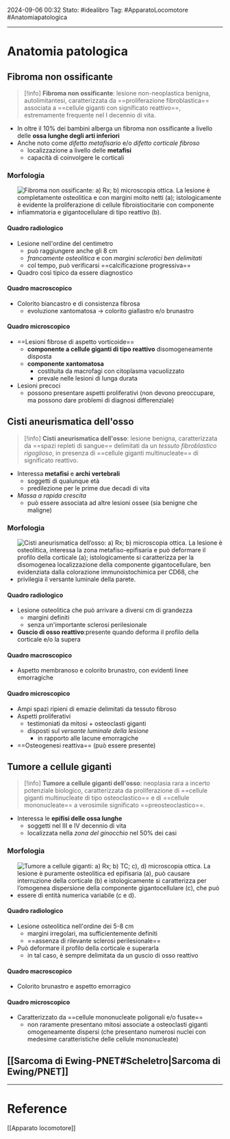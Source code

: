 2024-09-06 00:32
Stato: #idealibro 
Tag: #ApparatoLocomotore #Anatomiapatologica 

---
# Anatomia patologica
## Fibroma non ossificante
>[!info]
>**Fibroma non ossificante**: lesione non-neoplastica benigna, autolimitantesi, caratterizzata da ==proliferazione fibroblastica== associata a ==cellule giganti con significato reattivo==, estremamente frequente nel I decennio di vita.
- In oltre il 10% dei bambini alberga un fibroma non ossificante a livello delle **ossa lunghe degli arti inferiori**
- Anche noto come *difetto metafisario* e/o *difetto corticale fibroso*
	- localizzazione a livello delle **metafisi**
	- capacità di coinvolgere le corticali
### Morfologia
- ![Fibroma non ossificante: a) Rx; b) microscopia ottica. La lesione è completamente osteolitica e con margini molto netti (a); istologicamente è evidente la proliferazione di cellule fibroistiocitarie con componente infiammatoria e gigantocellulare di tipo reattivo (b).](https://i.imgur.com/MITqVBn.png)
#### Quadro radiologico
- Lesione nell'ordine del centimetro
	- può raggiungere anche gli 8 cm
	- *francamente osteolitica* e con *margini sclerotici ben delimitati*
	- col tempo, può verificarsi ==calcificazione progressiva==
- Quadro così tipico da essere diagnostico
#### Quadro macroscopico
- Colorito biancastro e di consistenza fibrosa
	- evoluzione xantomatosa → colorito giallastro e/o brunastro
#### Quadro microscopico
- ==Lesioni fibrose di aspetto vorticoide==
	- **componente a cellule giganti di tipo reattivo** disomogeneamente disposta
	- **componente xantomatosa**
		- costituita da macrofagi con citoplasma vacuolizzato
		- prevale nelle lesioni di lunga durata
- Lesioni precoci
	- possono presentare aspetti proliferativi (non devono preoccupare, ma possono dare problemi di diagnosi differenziale)
## Cisti aneurismatica dell'osso
>[!info]
>**Cisti aneurismatica dell'osso**: lesione benigna, caratterizzata da ==spazi repleti di sangue== delimitati da un *tessuto fibroblastico rigoglioso*, in presenza di ==cellule giganti multinucleate== di significato reattivo.
- Interessa **metafisi** e **archi vertebrali**
	- soggetti di qualunque età
	- predilezione per le prime due decadi di vita
- *Massa a rapida crescita*
	- può essere associata ad altre lesioni ossee (sia benigne che maligne)
### Morfologia
- ![Cisti aneurismatica dell’osso: a) Rx; b) microscopia ottica. La lesione è osteolitica, interessa la zona metafiso-epifisaria e può deformare il profilo della corticale (a); istologicamente si caratterizza per la disomogenea localizzazione della componente gigantocellulare, ben evidenziata dalla colorazione immunoistochimica per CD68, che privilegia il versante luminale della parete.](https://i.imgur.com/kKnqSEt.png)
#### Quadro radiologico
- Lesione osteolitica che può arrivare a diversi cm di grandezza
	- margini definiti
	- senza un'importante sclerosi perilesionale
-  **Guscio di osso reattivo**:presente quando deforma il profilo della corticale e/o la supera
#### Quadro macroscopico
- Aspetto membranoso e colorito brunastro, con evidenti linee emorragiche
#### Quadro microscopico
- Ampi spazi ripieni di emazie delimitati da tessuto fibroso
- Aspetti proliferativi
	- testimoniati da mitosi + osteoclasti giganti
	- disposti sul *versante luminale della lesione*
		- in rapporto alle lacune emorragiche
- ==Osteogenesi reattiva== (può essere presente)
## Tumore a cellule giganti
>[!info]
>**Tumore a cellule giganti dell'osso**: neoplasia rara a incerto potenziale biologico, caratterizzata da proliferazione di ==cellule giganti multinucleate di tipo osteoclastico== e di ==cellule mononucleate== a verosimile significato ==preosteoclastico==.
- Interessa le **epifisi delle ossa lunghe**
	- soggetti nel III e IV decennio di vita
	- localizzata nella *zona del ginocchio* nel 50% dei casi
### Morfologia
- ![Tumore a cellule giganti: a) Rx; b) TC; c), d) microscopia ottica. La lesione è puramente osteolitica ed epifisaria (a), può causare interruzione della corticale (b) e istologicamente si caratterizza per l’omogenea dispersione della componente gigantocellulare (c), che può essere di entità numerica variabile (c e d).](https://i.imgur.com/24ICT5r.png)
#### Quadro radiologico
- Lesione osteolitica nell'ordine dei 5-8 cm
	- margini irregolari, ma sufficientemente definiti
	- ==assenza di rilevante sclerosi perilesionale==
- Può deformare il profilo della corticale e superarla
	- in tal caso, è sempre delimitata da un guscio di osso reattivo
#### Quadro macroscopico
- Colorito brunastro e aspetto emorragico
#### Quadro microscopico
- Caratterizzato da ==cellule mononucleate poligonali e/o fusate==
	- non raramente presentano mitosi associate a osteoclasti giganti omogeneamente dispersi (che presentano numerosi nuclei con medesime caratteristiche delle cellule mononucleate)
## [[Sarcoma di Ewing-PNET#Scheletro|Sarcoma di Ewing/PNET]]









---
# Reference
[[Apparato locomotore]]